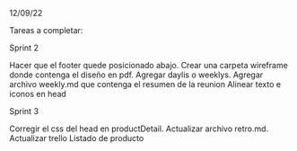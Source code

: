 12/09/22

Tareas a completar:

Sprint 2

Hacer que el footer quede posicionado abajo.
Crear una carpeta wireframe donde contenga el diseño en pdf.
Agregar daylis o weeklys. Agregar archivo weekly.md que contenga el resumen de la reunion
Alinear texto e iconos en head

Sprint 3

Corregir el css del head en productDetail.
Actualizar archivo retro.md.
Actualizar trello
Listado de producto
